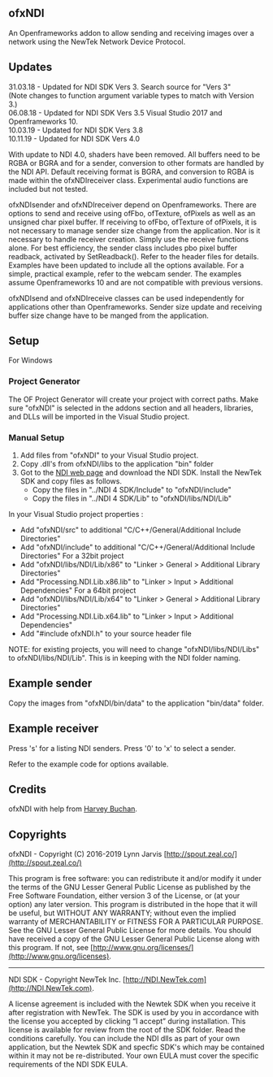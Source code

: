﻿## ofxNDI
An Openframeworks addon to allow sending and receiving images over a network using the NewTek Network Device Protocol.

## Updates
31.03.18 - Updated for NDI SDK Vers 3. Search source for "Vers 3"\
(Note changes to function argument variable types to match with Version 3.)\
06.08.18 - Updated for NDI SDK Vers 3.5 Visual Studio 2017 and Openframeworks 10.\
10.03.19 - Updated for NDI SDK Vers 3.8\
10.11.19 - Updated for NDI SDK Vers 4.0

With update to NDI 4.0, shaders have been removed. All buffers need to be RGBA or BGRA and for a sender, conversion to other formats are handled by the NDI API. Default receiving format is BGRA, and conversion to RGBA is made within the ofxNDIreceiver class. Experimental audio functions are included but not tested.

ofxNDIsender and ofxNDIreceiver depend on Openframeworks. There are options to send and receive using ofFbo, ofTexture, ofPixels as well as an unsigned char pixel buffer. If receiving to ofFbo, ofTexture of ofPixels, it is not necessary to manage sender size change from the application. Nor is it necessary to handle receiver creation. Simply use the receive functions alone. For best efficiency, the sender class includes pbo pixel buffer readback, activated by SetReadback(). Refer to the header files for details. Examples have been updated to include all the options available. For a simple, practical example, refer to the webcam sender. The examples assume Openframeworks 10 and are not compatible with previous versions.

ofxNDIsend and ofxNDIreceive classes can be used independently for applications other than Openframeworks. Sender size update and receiving buffer size change have to be manged from the application.

## Setup

For Windows

### Project Generator

The OF Project Generator will create your project with correct paths. Make sure "ofxNDI" is selected in the addons section and all headers, libraries, and DLLs will be imported in the Visual Studio project.

### Manual Setup

1. Add files from "ofxNDI" to your Visual Studio project.
2. Copy .dll's from ofxNDI/libs to the application "bin" folder
3. Got to the [NDI web page](https://www.ndi.tv/) and download the NDI SDK. Install the NewTek SDK and copy files as follows.
	- Copy the files in  "../NDI 4 SDK/Include" to "ofxNDI/include"
	- Copy the files in "../NDI 4 SDK/Lib" to "ofxNDI/libs/NDI/Lib"

In your Visual Studio project properties :

- Add "ofxNDI/src" to additional "C/C++/General/Additional Include Directories"
- Add "ofxNDI/include" to additional "C/C++/General/Additional Include Directories"
For a 32bit project
- Add "ofxNDI/libs/NDI/Lib/x86" to "Linker > General > Additional Library Directories"
- Add "Processing.NDI.Lib.x86.lib" to "Linker > Input > Additional Dependencies"
For a 64bit project
- Add "ofxNDI/libs/NDI/Lib/x64" to "Linker > General > Additional Library Directories"
- Add "Processing.NDI.Lib.x64.lib" to "Linker > Input > Additional Dependencies"
- Add "#include ofxNDI.h" to your source header file

NOTE: for existing projects, you will need to change "ofxNDI/libs/NDI/Libs" to ofxNDI/libs/NDI/Lib". This is in keeping with the NDI folder naming.

## Example sender
Copy the images from "ofxNDI/bin/data" to the application "bin/data" folder.

## Example receiver
Press 's' for a listing NDI senders. Press '0' to 'x' to select a sender. 

Refer to the example code for options available.

## Credits
ofxNDI with help from [Harvey Buchan](https://github.com/Harvey3141).

## Copyrights
ofxNDI - Copyright (C) 2016-2019 Lynn Jarvis [http://spout.zeal.co/](http://spout.zeal.co/)

This program is free software: you can redistribute it and/or modify it under the terms of the GNU Lesser  General Public License as published by the Free Software Foundation, either version 3 of the License, or (at your option) any later version.
This program is distributed in the hope that it will be useful, but WITHOUT ANY WARRANTY; without even the implied warranty of MERCHANTABILITY or FITNESS FOR A PARTICULAR PURPOSE.  See the GNU Lesser General Public License for more details. 
You should have received a copy of the GNU Lesser General Public License along with this program.  If not, see [http://www.gnu.org/licenses/](http://www.gnu.org/licenses).

----------------------
NDI SDK - Copyright NewTek Inc. [http://NDI.NewTek.com](http://NDI.NewTek.com).

A license agreement is included with the Newtek SDK when you receive it after registration with NewTek.
The SDK is used by you in accordance with the license you accepted by clicking “I accept” during installation. This license is available for review from the root of the SDK folder.
Read the conditions carefully. You can include the NDI dlls as part of your own application, but the Newtek SDK and specfic SDK's which may be contained within it may not be re-distributed.
Your own EULA must cover the specific requirements of the NDI SDK EULA.

